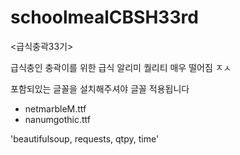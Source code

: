 # schoolmealCBSH33rd
<급식충곽33기>

급식충인 충곽이를 위한 급식 알리미
퀄리티 매우 떨어짐 ㅈㅅ

포함되있는 글꼴을 설치해주셔야 글꼴 적용됩니다
- netmarbleM.ttf
- nanumgothic.ttf


'beautifulsoup, requests, qtpy, time'
